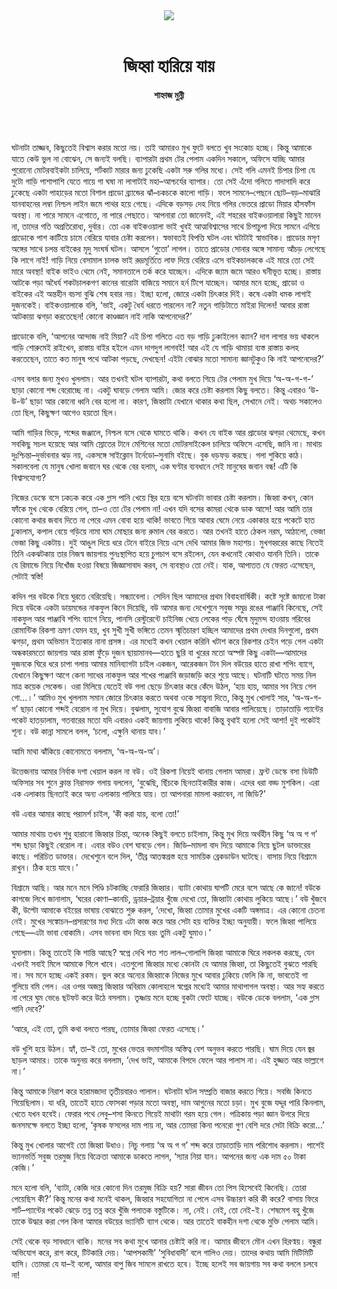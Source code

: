 <div align=center>
<img src=https://images.prothomalo.com/prothomalo-bangla%2F2022-04%2F330afef8-655d-456e-a653-fa89de5e2705%2FShahnaj_Munni.jpg?rect=0%2C146%2C1600%2C840&w=1200&ar=40%3A21&auto=format%2Ccompress&ogImage=true&mode=crop&overlay=&overlay_position=bottom&overlay_width_pct=1 />
<br><br>
<h1>জিহ্বা হারিয়ে যায়</h1> 
<h4>শাহ্নাজ মুন্নী</h4>
<br><br>
</div>

ঘটনাটা তাজ্জব, কিছুতেই বিশ্বাস করার মতো নয়। তাই আমারও মুখ ফুটে বলতে খুব সংকোচ হচ্ছে। কিন্তু আমাকে যাতে কেউ ভুল না বোঝেন, সে জন্যই বলছি। ব্যাপারটা প্রথম টের পেলাম একদিন সকালে, অফিসে যাচ্ছি আমার পুরোনো মোটরবাইকটা চালিয়ে, শর্টকাট মারার জন্য ঢুকেছি একটা সরু গলির মধ্যে। সেই গলি এমনই চিপার চিপা যে দুটো গাড়ি পাশাপাশি যেতে গায়ে গা ঘষা না লাগাটাই মহা–আশ্চর্যের ব্যাপার। তো সেই এঁদো গলিতে গাদাগাদি করে ঢুকেছে একটা পাহাড়ের মতো বিশাল প্রাডো ব্র্যান্ডের ঝাঁ–চকচকে কালো গাড়ি। ফলে সামনে–পেছনে ছোট–বড়–মাঝারি যানবাহনের লম্বা নিশ্চল লাইন জমে পাথর হয়ে গেছে। এদিকে বড়সড় দেহ নিয়ে গলির ভেতরে প্রাডো মিয়ার হাঁসফাঁস অবস্থা। না পারে সামনে এগোতে, না পারে পেছাতে। আপনারা তো জানেনই, এই শহরের বাইকওয়ালারা কিছুই মানেন না, তাদের গতি অপ্রতিরোধ্য, দুর্বার। তো এক বাইকওয়ালা ভাই খুবই আত্মবিশ্বাসের সাথে চিপাচুপা দিয়ে সামনে এগিয়ে প্রাডোকে পাশ কাটিয়ে চামে বেরিয়ে যাবার চেষ্টা করলেন। স্বভাবতই বিপত্তি ঘটল এবং ঘটাটাই স্বাভাবিক। প্রাডোর মসৃণ অঙ্গের সাথে চলন্ত বাইকের মৃদু সংঘর্ষ ঘটল। আসলে ‘গুতো’ লাগল। তাতে প্রাডোর সোনার অঙ্গে সামান্য আঁচড় লেগেছে কি লাগে নাই! গাড়ি নিয়ে বেসামাল চালক ভাই রুদ্রমূর্তিতে লাফ দিয়ে বেরিয়ে এসে বাইকচালককে এই মারে তো সেই মারে অবস্থা! বাইক ভাইও থেমে নেই, সমানতালে তর্ক করে যাচ্ছেন। এদিকে জ্যাম জমে আরও ঘনীভূত হচ্ছে। রাস্তায় আটকে পড়া অধৈর্য শকটচালকগণ কানের বারোটা বাজিয়ে সমানে হর্ন টিপে যাচ্ছেন। আমার মনে হচ্ছে, প্রাডো ও বাইকের এই অন্তহীন বচসা বুঝি শেষ হবার নয়। ইচ্ছা হলো, জোরে একটা চিৎকার দিই। কষে একটা ধমক লাগাই দুজনকেই। বাইকওয়ালাকে বলি, ‘ভাই, একটু ধৈর্য ধরতে পারলেন না? নতুন গাড়িটাতে মাইরা দিলেন! আবার রাস্তা আটকায়া ঝগড়া করতেছেন! কোনো কাণ্ডজ্ঞান নাই নাকি আপনেদের?’

প্রাডোকে বলি, ‘আপনের আন্দাজ নাই মিয়া? এই চিপা গলিতে এত বড় গাড়ি ঢুকাইলেন ক্যান? দাগ লাগার ভয় থাকলে গাড়ি শোরুমেই রাইখেন, রাস্তায় বাইর হইলে এমন দাগদুগ লাগবই! আর এই যে গাড়ি থামায়া ব্যস্ত রাস্তায় কলহ করতেছেন, তাতে কত মানুষ পথে আটকা পড়ছে, দেখছেন! এইটা বোঝার মতো সামান্য জ্ঞানটুকুও কি নাই আপনেদের?’

এসব বলার জন্য মুখও খুললাম। আর তখনই ঘটল ব্যাপারটা, কথা বলতে গিয়ে টের পেলাম মুখ দিয়ে ‘অ-অ-গ-গ-’ ছাড়া কোনো শব্দ বেরোচ্ছে না। একটু ঘাবড়ে গেলাম আমি। জোর করে চেষ্টা করলাম কিছু বলতে। কিন্তু এবারও ‘উ-উ-উ’ ছাড়া আর কোনো ধ্বনি বের হলো না। কারণ, জিহ্বাটা যেখানে থাকার কথা ছিল, সেখানে নেই। অথচ সকালেও তো ছিল, কিছুক্ষণ আগেও হয়তো ছিল।

আমি গাড়ির ভিড়ে, শব্দের জঞ্জালে, নিশ্চল বসে থেকে ঘামতে থাকি। কখন যে বাইক আর প্রাডোর ঝগড়া থেমেছে, কখন সবকিছু সচল হয়েছে আর আমি স্রোতের টানে মেশিনের মতো মোটরসাইকেল চালিয়ে অফিসে এসেছি, জানি না। মাথায় দুঃশ্চিন্তা–দুর্ভাবনার ঝড় নয়, একসঙ্গে সাইক্লোন টর্নেডো–সুনামি বইছে। বুক ধড়ফড় করছে। গলা শুকিয়ে কাঠ। সকালবেলা যে মানুষ খোলা জবানে ঘর থেকে বের হলাম, এক ঘণ্টার ব্যবধানে সেই মানুষের জবান বন্ধ! এটি কি বিশ্বাসযোগ্য?

নিজের ডেস্কে বসে ঢকঢক করে এক গ্লাস পানি খেয়ে স্থির হয়ে বসে ঘটনাটা ভাবার চেষ্টা করলাম। জিহ্বা কখন, কোন ফাঁকে মুখ থেকে বেরিয়ে গেল, তা–ও তো টের পেলাম না! এখন যদি বসের কামরা থেকে ডাক আসে! আর আমি তার কোনো কথার জবাব দিতে না পেরে এমন বোবা হয়ে থাকি! ভাবতে গিয়ে আবার ঘেমে নেয়ে একাকার হয়ে পকেটে হাত ঢুকালাম, কপাল বেয়ে গড়িয়ে নামা ঘাম মোছার জন্য রুমাল বের করতে। আর তখনই হাতে ঠেকল নরম, আঠালো, ভেজা ভেজা কিছু একটায়। দুই আঙুল দিয়ে ধরে টেনে বাইরে নিয়ে এসে দেখি আমার জিভ মহাশয়। মুখগহ্বরের কাছে নিতেই তিনি একঝটকায় তার নিজস্ব জায়গায় পুনঃস্থাপিত হয়ে চুপচাপ বসে রইলেন, যেন কখনোই কোথাও যাননি তিনি। তাকে যে রিমান্ডে নিয়ে নিখোঁজ হওয়া বিষয়ে জিজ্ঞাসাবাদ করব, সে ব্যবস্থাও তো নেই। যাক, আপাতত যে ফেরত এসেছেন, সেটাই স্বস্তি!

কদিন পর বউকে নিয়ে ঘুরতে বেরিয়েছি। সন্ধ্যাবেলা। সেদিন ছিল আমাদের প্রথম বিবাহবার্ষিকী। কষ্টে সৃষ্টে জমানো টাকা দিয়ে বউকে একটা ডায়মন্ডের নাকফুল কিনে দিয়েছি, বউ আমার জন্য দেখেশুনে সবুজ সমুদ্র রঙের পাঞ্জাবি কিনেছে, সেই নাকফুল আর পাঞ্জাবি শপিং ব্যাগে নিয়ে, পানসি রেস্টুরেন্টে চাইনিজ খেয়ে লেকের পাড় ঘেঁষে মৃদুমন্দ হাওয়ায় গরিবের রোমান্টিক রিকশা ভ্রমণ যেমন হয়, খুব সুখী সুখী ভঙ্গিতে তেমন স্মৃতিচারণ হচ্ছিল আমাদের প্রথম দেখার দিনগুলো, প্রথম ঝগড়া, প্রথম অভিমান ইত্যকার নানা প্রসঙ্গ। এর মধ্যেই কখন খেয়াল করিনি খটাশ করে রিকশার চেইন পড়ে গেল একটা অন্ধকারমতো জায়গায় আর রাস্তা ফুঁড়ে দুজন ছায়ামানব—হাতে ছুরি বা খুরের মতো অস্পষ্ট কিছু একটা—আমাদের দুজনকে ঘিরে ধরে চাপা গলায় আমার মানিব্যাগটা চাইল একজন, আরেকজন টান দিল বউয়ের হাতে রাখা শপিং ব্যাগে, যেখানে কিছুক্ষণ আগে কেনা সাধের নাকফুল আর শখের পাঞ্জাবি জড়াজড়ি করে শুয়ে আছে। ঘটনাটি ঘটতে সময় নিল মাত্র কয়েক সেকেন্ড। ওরা মিলিয়ে যেতেই বউ গলা ছেড়ে চিৎকার করে কেঁদে উঠল, ‘হায় হায়, আমার সব নিয়ে গেল গো...।’ আমিও মুখ খুললাম সমান জোরে চিৎকার করতে অথবা ওকে সান্ত্বনা দিতে, কিন্তু মুখ খোলাই সার, ‘অ-অ-গ-গ’ ছাড়া কোনো শব্দই বেরোল না মুখ দিয়ে। বুঝলাম, সুযোগ বুঝে জিহ্বা বাবাজি আবার পালিয়েছে। তাড়াতাড়ি প্যান্টের পকেট হাতড়ালাম, গতবারের মতো যদি এবারও একই জায়গায় লুকিয়ে থাকে! কিন্তু বৃথাই হলো সেই আশা! দুই পকেটই শূন্য। বউ কান্না সামলে বলল, ‘চলো, এক্ষুনি থানায় যাব।’

আমি মাথা ঝাঁকিয়ে কোনোমতে বললাম, ‘অ-অ-অ-অ’।

উত্তেজনায় আমার নির্বাক দশা খেয়াল করল না বউ। ওই রিকশা নিয়েই থানায় গেলাম আমরা। ফ্রন্ট ডেস্কে বসা ডিউটি অফিসার সব শুনে ক্লান্ত নিরাসক্ত গলায় বললেন, ‘বুঝেছি, ছিঁচকে ছিনতাইকারীর কাজ। এদের ধরা বড্ড মুশকিল। এরা এক এলাকায় ছিনতাই করে অন্য এলাকায় পালিয়ে যায়। তা আপনারা মামলা করাবেন, না জিডি?’

বউ এবার আমার কাছে পরামর্শ চাইল, ‘কী করা যায়, বলো তো!’

আমার মাথায় তখন শুধু হারানো জিহ্বার চিন্তা, অনেক কিছুই বলতে চাইলাম, কিন্তু মুখ দিয়ে অর্থহীন কিছু ‘অ অ গ গ’ শব্দ ছাড়া কিছুই বেরোল না। এবার বউও বেশ ঘাবড়ে গেল। জিডি–মামলা বাদ দিয়ে আমাকে নিয়ে ছুটল ডাক্তারের কাছে। পরিচিত ডাক্তার। দেখেশুনে বলে দিল, ‘তীব্র আতঙ্কগ্রস্ত হয়ে সাময়িক ব্রেকডাউন ঘটেছে। বাসায় নিয়ে বিশ্রামে রাখুন। ঠিক হয়ে যাবে।’

বিশ্রামে আছি। আর মনে মনে পিণ্ডি চটকাচ্ছি ফেরারি জিহ্বার। ব্যাটা কোথায় ঘাপটি মেরে বসে আছে কে জানে! বউকে কাগজে লিখে জানালাম, ‘ঘরের কোণা–কানচি, ড্রয়ার–ট্রয়ার খুঁজে দেখো তো, জিহ্বাটা কোথায় লুকিয়ে আছে।’ বউ খুঁজবে কী, উল্টো আমাকে বইয়ের ভাষায় বোঝাতে শুরু করল, ‘দেখো, জিহ্বা তোমার মুখের একটি অঙ্গমাত্র। এর কোনো চেতনা নেই। মুখের সঙ্কোচন–প্রসারণের মধ্য দিয়ে এটা কাজ করে আর সেটা হয় ব্যক্তির ইচ্ছা অনুযায়ী। ফলে জিহ্বা পালিয়ে গেছে—এটা ভাবা বোকামি। এসব ভাবনা বাদ দিয়ে বরং তুমি একটু ঘুমাও।’

ঘুমালাম। কিন্তু তাতেই কি শান্তি আছে? স্বপ্নে দেখি শত শত লাল–গোলাপি জিহ্বা আমাকে ঘিরে লকলক করছে, যেন এখনই সবাই মিলে আমাকে গিলে খাবে। এতগুলো জিহ্বার মধ্যে কোনটা যে আমার জিহ্বা, তা কিছুতেই বুঝতে পারছি না। সব মনে হচ্ছে একই রকম। ভুল করে অন্যের জিহ্বাকে নিজের মুখে আবার ঢুকিয়ে ফেলি কি না, ভাবতেই গা গুলিয়ে বমি পেল। এর ওপর অজস্র জিহ্বার অবিরাম কোলাহলে স্বপ্নের মধ্যেই আমার মাথাপাগল অবস্থা। আর সহ্য করতে না পেরে ঘুম ভেঙে ছটফট করে উঠে বসলাম। তৃষ্ণায় মনে হচ্ছে বুকটা ফেটে যাচ্ছে। বউকে ডেকে বললাম, ‘এক গ্লাস পানি দেবে?’

‘আরে, এই তো, তুমি কথা বলতে পারছ, তোমার জিহ্বা ফেরত এসেছে।’

বউ খুশি হয়ে উঠল। হ্যাঁ, তা–ই তো, মুখের ভেতর বদমাশটার অস্তিত্ব বেশ অনুভব করতে পারছি। ঘাম দিয়ে যেন জ্বর ছাড়ল আমার। তাকে অনুনয় করে বললাম, ‘দেখ ভাই, আমাকে বিপদে ফেলে আর পালাস না। এই হুজ্জত আর ভাল্লাগে না।’

কিন্তু আমাকে নিরাশ করে হারামজাদা তৃতীয়বারও পালাল। ঘটনাটা ঘটল সম্প্রতি বাজার করতে গিয়ে। সবজি কিনতে গিয়েছিলাম। যা ধরি, তাতেই হাতে ফোসকা পড়ার মতো অবস্থা, দাম আগুনের মতো চড়া। মুখ বুজে যদ্দূর পারি কিনলাম, খেতে যখন হবেই। ফেরার পথে লেবু–শসা কিনতে গিয়েই মাথাটা গরম হয়ে গেল। পত্রিকায় পড়া জ্ঞান উগরে দিয়ে জনসমক্ষে বলতে ইচ্ছা হলো, ‘কৃষক ফসলের দাম পায় না, আর তোমরা কিনা পনেরো গুণ বেশি দরে সেটা বিক্রি করো...’

কিন্তু মুখ খোলার আগেই তো জিহ্বা উধাও। নিচু গলায় ‘অ অ গ গ’ শব্দ করে তাড়াতাড়ি দাম পরিশোধ করলাম। পাশেই ভ্যানভর্তি সবুজ তরমুজ নিয়ে বিক্রেতা আমাকে ডাকতে লাগল, ‘স্যার নিয়া যান। আপনের জন্য এক দাম ৫০ টাকা কেজি।’

মনে হলো বলি, ‘ব্যাটা, কেজি দরে কোনো দিন তরমুজ বিক্রি হয়? সারা জীবন তো পিস হিসেবেই কিনেছি। তোরা পেয়েছিস কী?’ কিন্তু মনের কথা মনেই থাকল, জিহ্বার সহযোগিতা না পেলে এসব উচ্চারণ করি কী করে? বাসায় ফিরে শার্ট–প্যান্টের পকেট ঝেড়ে তন্ন তন্ন করে খুঁজি পলাতক বস্তুটিকে। না, নেই। নেই, তো নেই-ই। শেষমেশ বহু খুঁজে তাকে উদ্ধার করা গেল কিনা আমার বউয়ের ভ্যানিটি ব্যাগ থেকে। আর তাতেই বাকহীন দশা থেকে মুক্তি পেলাম আমি।

সেই থেকে বড় সাবধানে থাকি। মনের সব কথা মুখে আনার চেষ্টাই করি না। আমার জীবনে মৌন এখন হিরণ্ময়। বন্ধুরা অভিযোগ করে, রাগ করে, টিটকারি দেয়। ‘আপসকামী’ ‘সুবিধাবাদী’ বলে গালিও দেয়। তাদের কথায় আমি মিটিমিটি হাসি। তোমরা যে যা–ই বলো, আমার বাপু জিব সামলে রাখতে হবে। ইচ্ছে হলেই সব জায়গায় সব কথা বললে চলবে না!

